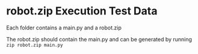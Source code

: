 # robot.zip Execution Test Data

Each folder contains a main.py and a robot.zip

The robot.zip should contain the main.py and can be generated by running `zip robot.zip main.py`